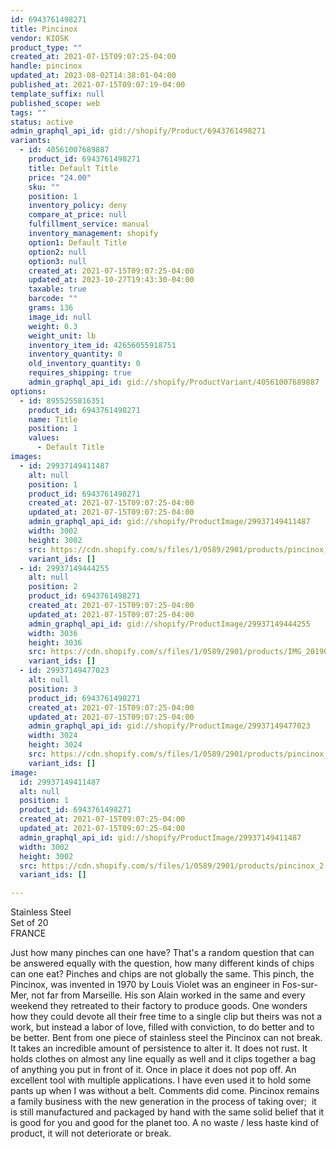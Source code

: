 ```yaml
---
id: 6943761498271
title: Pincinox
vendor: KIOSK
product_type: ""
created_at: 2021-07-15T09:07:25-04:00
handle: pincinox
updated_at: 2023-08-02T14:38:01-04:00
published_at: 2021-07-15T09:07:19-04:00
template_suffix: null
published_scope: web
tags: ""
status: active
admin_graphql_api_id: gid://shopify/Product/6943761498271
variants:
  - id: 40561007689887
    product_id: 6943761498271
    title: Default Title
    price: "24.00"
    sku: ""
    position: 1
    inventory_policy: deny
    compare_at_price: null
    fulfillment_service: manual
    inventory_management: shopify
    option1: Default Title
    option2: null
    option3: null
    created_at: 2021-07-15T09:07:25-04:00
    updated_at: 2023-10-27T19:43:30-04:00
    taxable: true
    barcode: ""
    grams: 136
    image_id: null
    weight: 0.3
    weight_unit: lb
    inventory_item_id: 42656055918751
    inventory_quantity: 0
    old_inventory_quantity: 0
    requires_shipping: true
    admin_graphql_api_id: gid://shopify/ProductVariant/40561007689887
options:
  - id: 8955255816351
    product_id: 6943761498271
    name: Title
    position: 1
    values:
      - Default Title
images:
  - id: 29937149411487
    alt: null
    position: 1
    product_id: 6943761498271
    created_at: 2021-07-15T09:07:25-04:00
    updated_at: 2021-07-15T09:07:25-04:00
    admin_graphql_api_id: gid://shopify/ProductImage/29937149411487
    width: 3002
    height: 3002
    src: https://cdn.shopify.com/s/files/1/0589/2901/products/pincinox_2.jpg?v=1626354445
    variant_ids: []
  - id: 29937149444255
    alt: null
    position: 2
    product_id: 6943761498271
    created_at: 2021-07-15T09:07:25-04:00
    updated_at: 2021-07-15T09:07:25-04:00
    admin_graphql_api_id: gid://shopify/ProductImage/29937149444255
    width: 3036
    height: 3036
    src: https://cdn.shopify.com/s/files/1/0589/2901/products/IMG_20190612_204447.jpg?v=1626354445
    variant_ids: []
  - id: 29937149477023
    alt: null
    position: 3
    product_id: 6943761498271
    created_at: 2021-07-15T09:07:25-04:00
    updated_at: 2021-07-15T09:07:25-04:00
    admin_graphql_api_id: gid://shopify/ProductImage/29937149477023
    width: 3024
    height: 3024
    src: https://cdn.shopify.com/s/files/1/0589/2901/products/pincinox_3.jpg?v=1626354445
    variant_ids: []
image:
  id: 29937149411487
  alt: null
  position: 1
  product_id: 6943761498271
  created_at: 2021-07-15T09:07:25-04:00
  updated_at: 2021-07-15T09:07:25-04:00
  admin_graphql_api_id: gid://shopify/ProductImage/29937149411487
  width: 3002
  height: 3002
  src: https://cdn.shopify.com/s/files/1/0589/2901/products/pincinox_2.jpg?v=1626354445
  variant_ids: []

---
```


Stainless Steel  
Set of 20  
FRANCE

Just how many pinches can one have? That's a random question that can be answered equally with the question, how many different kinds of chips can one eat? Pinches and chips are not globally the same. This pinch, the Pincinox, was invented in 1970 by Louis Violet was an engineer in Fos-sur-Mer, not far from Marseille. His son Alain worked in the same and every weekend they retreated to their factory to produce goods. One wonders how they could devote all their free time to a single clip but theirs was not a work, but instead a labor of love, filled with conviction, to do better and to be better. Bent from one piece of stainless steel the Pincinox can not break. It takes an incredible amount of persistence to alter it. It does not rust. It holds clothes on almost any line equally as well and it clips together a bag of anything you put in front of it. Once in place it does not pop off. An excellent tool with multiple applications. I have even used it to hold some pants up when I was without a belt. Comments did come. Pincinox remains a family business with the new generation in the process of taking over;  it is still manufactured and packaged by hand with the same solid belief that it is good for you and good for the planet too. A no waste / less haste kind of product, it will not deteriorate or break.